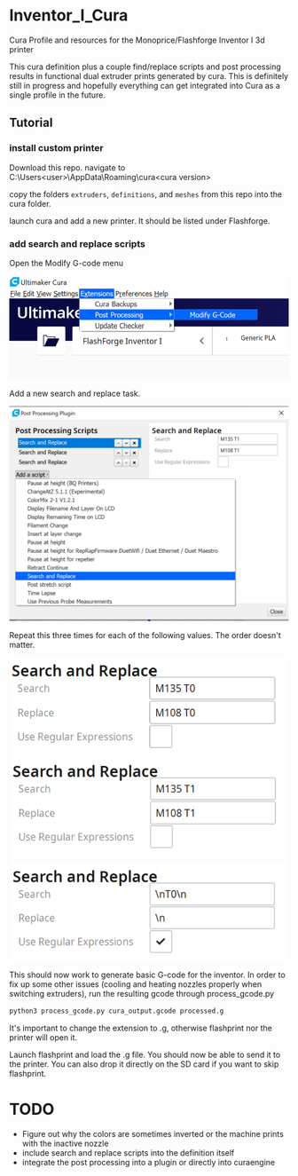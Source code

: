 # Inventor_I_Cura
Cura Profile and resources for the Monoprice/Flashforge Inventor I 3d printer

This cura definition plus a couple find/replace scripts and post processing results in functional dual extruder prints generated by cura.
This is definitely still in progress and hopefully everything can get integrated into Cura as a single profile in the future.

## Tutorial
### install custom printer
Download this repo. navigate to C:\Users\<user>\AppData\Roaming\cura\<cura version>

copy the folders `extruders`, `definitions`, and `meshes` from this repo into the cura folder. 

launch cura and add a new printer. It should be listed under Flashforge.

### add search and replace scripts
Open the Modify G-code menu

![Modify G-code](images/modify_gcode_submenu.png)

Add a new search and replace task.

![Search and Replace Sub-menu](images/seach_and_replace_submenu.png)

Repeat this three times for each of the following values. The order doesn't matter.

![](images/replace_m135_t0.png)
![](images/replace_m135_t1.png)
![](images/replace_t0.png)

This should now work to generate basic G-code for the inventor. In order to fix up some other issues 
(cooling and heating nozzles properly when switching extruders), run the resulting gcode through process_gcode.py

```bash
python3 process_gcode.py cura_output.gcode processed.g
```
It's important to change the extension to .g, otherwise flashprint nor the printer will open it.

Launch flashprint and load the .g file. You should now be able to send it to the printer. You can also drop it directly
on the SD card if you want to skip flashprint.


# TODO
 - Figure out why the colors are sometimes inverted or the machine prints with the inactive nozzle
 - include search and replace scripts into the definition itself
 - integrate the post processing into a plugin or directly into curaengine
